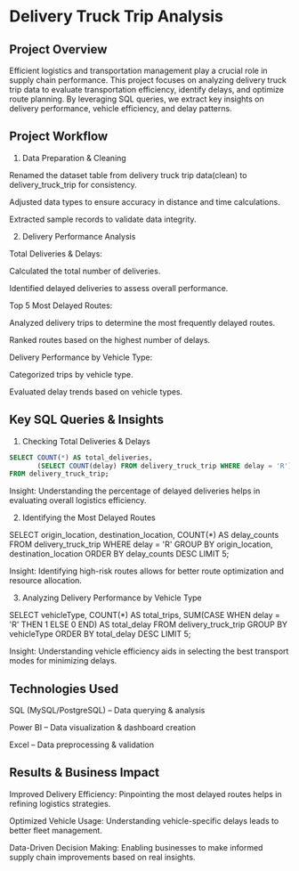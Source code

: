 # Delivery Truck Trip Analysis

## Project Overview

Efficient logistics and transportation management play a crucial role in supply chain performance. This project focuses on analyzing delivery truck trip data to evaluate transportation efficiency, identify delays, and optimize route planning. By leveraging SQL queries, we extract key insights on delivery performance, vehicle efficiency, and delay patterns.

## Project Workflow

1. Data Preparation & Cleaning

Renamed the dataset table from delivery truck trip data(clean) to delivery_truck_trip for consistency.

Adjusted data types to ensure accuracy in distance and time calculations.

Extracted sample records to validate data integrity.

2. Delivery Performance Analysis

Total Deliveries & Delays:

Calculated the total number of deliveries.

Identified delayed deliveries to assess overall performance.

Top 5 Most Delayed Routes:

Analyzed delivery trips to determine the most frequently delayed routes.

Ranked routes based on the highest number of delays.

Delivery Performance by Vehicle Type:

Categorized trips by vehicle type.

Evaluated delay trends based on vehicle types.

## Key SQL Queries & Insights

1. Checking Total Deliveries & Delays

```sql
SELECT COUNT(*) AS total_deliveries,
       (SELECT COUNT(delay) FROM delivery_truck_trip WHERE delay = 'R') AS total_delays
FROM delivery_truck_trip;
```

Insight: Understanding the percentage of delayed deliveries helps in evaluating overall logistics efficiency.


2. Identifying the Most Delayed Routes

SELECT origin_location, destination_location, COUNT(*) AS delay_counts
FROM delivery_truck_trip
WHERE delay = 'R'
GROUP BY origin_location, destination_location
ORDER BY delay_counts DESC
LIMIT 5;

Insight: Identifying high-risk routes allows for better route optimization and resource allocation.

3. Analyzing Delivery Performance by Vehicle Type

SELECT vehicleType, COUNT(*) AS total_trips,
       SUM(CASE WHEN delay = 'R' THEN 1 ELSE 0 END) AS total_delay
FROM delivery_truck_trip
GROUP BY vehicleType
ORDER BY total_delay DESC
LIMIT 5;

Insight: Understanding vehicle efficiency aids in selecting the best transport modes for minimizing delays.

## Technologies Used

SQL (MySQL/PostgreSQL) – Data querying & analysis

Power BI  – Data visualization & dashboard creation

Excel – Data preprocessing & validation

## Results & Business Impact

Improved Delivery Efficiency: Pinpointing the most delayed routes helps in refining logistics strategies.

Optimized Vehicle Usage: Understanding vehicle-specific delays leads to better fleet management.

Data-Driven Decision Making: Enabling businesses to make informed supply chain improvements based on real insights.

